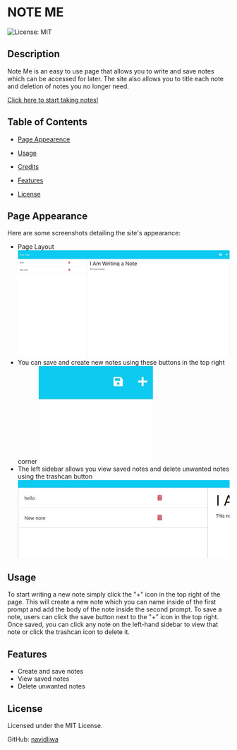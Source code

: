 # NOTE ME

![License: MIT](https://img.shields.io/badge/License-MIT-yellow.svg)


## Description
Note Me is an easy to use page that allows you to write and save notes which can be accessed for later. The site also allows you to title each note and deletion of notes you no longer need. 

[Click here to start taking notes!](https://note-me-but-ivans-version.herokuapp.com/)

## Table of Contents

- [Page Appearence](#pageappearance)

- [Usage](#usage)

- [Credits](#credits)

- [Features](#features)

- [License](#license)

## Page Appearance
Here are some screenshots detailing the site's appearance:

- Page Layout
![page layout](./assets/layout.jpg)
- You can save and create new notes using these buttons in the top right corner
![save and new buttons](./assets/save-new.jpg)
- The left sidebar allows you view saved notes and delete unwanted notes using the trashcan button
![sidebar](./assets/sidebar.jpg)


## Usage
To start writing a new note simply click the "+" icon in the top right of the page. This will create a new note which you can name inside of the first prompt and add the body of the note inside the second prompt. To save a note, users can click the save button next to the "+" icon in the top right. Once saved, you can click any note on the left-hand sidebar to view that note or click the trashcan icon to delete it.


## Features
- Create and save notes
- View saved notes
- Delete unwanted notes

## License
Licensed under the MIT License.

GitHub: [navidliwa](https://github.com/navidliwa)